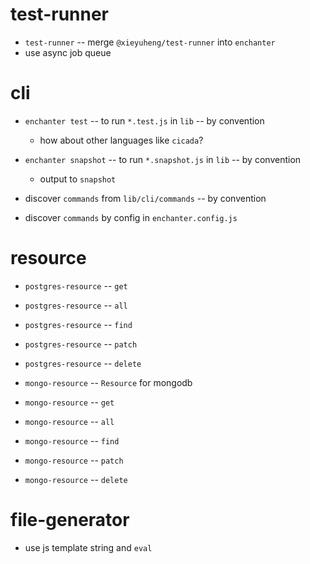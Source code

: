 # test-runner

- `test-runner` -- merge `@xieyuheng/test-runner` into `enchanter`
- use async job queue

# cli

- `enchanter test` -- to run `*.test.js` in `lib` -- by convention

  - how about other languages like `cicada`?

- `enchanter snapshot` -- to run `*.snapshot.js` in `lib` -- by convention

  - output to `snapshot`

- discover `commands` from `lib/cli/commands` -- by convention

- discover `commands` by config in `enchanter.config.js`

# resource

- `postgres-resource` -- `get`
- `postgres-resource` -- `all`
- `postgres-resource` -- `find`
- `postgres-resource` -- `patch`
- `postgres-resource` -- `delete`

- `mongo-resource` -- `Resource` for mongodb

- `mongo-resource` -- `get`
- `mongo-resource` -- `all`
- `mongo-resource` -- `find`
- `mongo-resource` -- `patch`
- `mongo-resource` -- `delete`

# file-generator

- use js template string and `eval`
